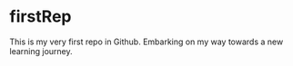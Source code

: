 # firstRep
This is my very first repo in Github. Embarking on my way towards a new learning journey.

